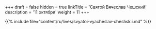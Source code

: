 +++
draft = false
hidden = true
linkTitle = 'Святой Вячеслав Чешский'
description = '11 октября'
weight = 11
+++

{{% include file="content/ru/lives/svyatoi-vyacheslav-cheshskii.md" %}}

